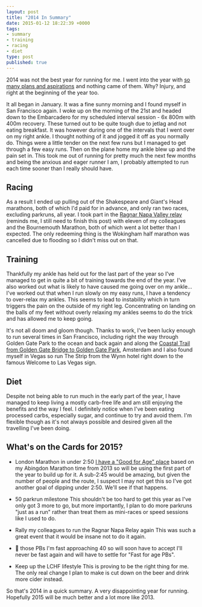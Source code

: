 ```yaml
---
layout: post
title: "2014 In Summary"
date: 2015-01-12 18:22:39 +0000
tags:
- summary
- training
- racing
- diet
type: post
published: true
---
```


2014 was not the best year for running for me. I went into the year with [so many plans and aspirations](/2013-in-summary/) and nothing came of them. Why?  Injury, and right at the beginning of the year too.

It all began in January. It was a fine sunny morning and I found myself in San Francisco again.  I woke up on the morning of the 21st and headed down to the Embarcadero for my scheduled interval session - 6x 800m with 400m recovery. These turned out to be quite tough due to jetlag and not eating breakfast.  It was however during one of the intervals that I went over on my right ankle.  I thought nothing of it and jogged it off as you normally do.  Things were a little tender on the next few runs but I managed to get through a few easy runs.  Then on the plane home my ankle blew up and the pain set in.  This took me out of running for pretty much the next few months and being the anxious and eager runner I am, I probably attempted to run each time sooner than I really should have.

## Racing

As a result I ended up pulling out of the Shakespeare and Giant's Head marathons, both of which I'd paid for in advance, and only ran two races, excluding parkruns, all year. I took part in the [Ragnar Napa Valley relay](https://www.ragnarrelay.com/race/napavalley/) (reminds me, I still need to finish this post) with eleven of my colleagues and the Bournemouth Marathon, both of which went a lot better than I expected.  The only redeeming thing is the Wokingham half marathon was cancelled due to flooding so I didn't miss out on that.

## Training

Thankfully my ankle has held out for the last part of the year so I've managed to get in quite a bit of training towards the end of the year.  I've also worked out what is likely to have caused me going over on my ankle... I've worked out that when I run slowly on my easy runs, I have a tendency to over-relax my ankles.  This seems to lead to instability which in turn triggers the pain on the outside of my right leg.  Concentrating on landing on the balls of my feet without overly relaxing my ankles seems to do the trick and has allowed me to keep going.

It's not all doom and gloom though. Thanks to work, I've been lucky enough to run several times in San Francisco, including right the way through Golden Gate Park to the ocean and back again and along the [Coastal Trail from Golden Gate Bridge to Golden Gate Park](/marin-headlands-are-still-waiting-for-me/), Amsterdam and I also found myself in Vegas so run The Strip from the Wynn hotel right down to the famous Welcome to Las Vegas sign.

## Diet

Despite not being able to run much in the early part of the year, I have managed to keep living a mostly carb-free life and am still enjoying the benefits and the way I feel.  I definitely notice when I've been eating processed carbs, especially sugar, and continue to try and avoid them.  I'm flexible though as it's not always possible and desired given all the travelling I've been doing.

## What's on the Cards for 2015?

- London Marathon in under 2:50
  [I have a "Good for Age" place](/vlm-2015-youre-in/) based on my Abingdon Marathon time from 2013 so will be using the first part of the year to build up for it.  A sub-2:45 would be amazing, but given the number of people and the route, I suspect I may not get this so I've got another goal of dipping under 2:50.  We'll see if that happens.

- 50 parkrun milestone
  This shouldn't be too hard to get this year as I've only got 3 more to go, but more importantly, I plan to do more parkruns "just as a run" rather than treat them as mini-races or speed sessions like I used to do.

- Rally my colleagues to run the Ragnar Napa Relay again
  This was such a great event that it would be insane not to do it again.

- :hammer: those PBs
  I'm fast approaching 40 so will soon have to accept I'll never be fast again and will have to settle for "Fast for age PBs".

- Keep up the LCHF lifestyle
  This is proving to be the right thing for me.  The only real change I plan to make is cut down on the beer and drink more cider instead.

So that's 2014 in a quick summary.  A very disappointing year for running.  Hopefully 2015 will be much better and a lot more like 2013.
